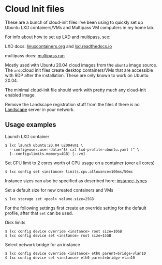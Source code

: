 # Cloud Init files

These are a bunch of cloud-init files I've been using to quickly set up Ubuntu LXD containers/VMs and Multipass VM computers in my home lab. 

For info about how to set up LXD and multipass, see: 

LXD docs: [linuxcontainers.org](https://linuxcontainers.org/) and [lxd.readthedocs.io](https://lxd.readthedocs.io/)

multipass docs: [multipass.run](https://multipass.run/)

Mostly used with Ubuntu 20.04 cloud images from the `ubuntu` image source. 
The `xrdp`cloud init files create desktop containers/VMs that are accessible with RDP after the installation. These are only known to work on Ubuntu 20.04.

The minimal cloud-init file should work with pretty much any cloud-init enabled image.

Remove the Landscape registration stuff from the files if there is no [Landscape](https://landscape.canonical.com/) server in your network. 

## Usage examples

Launch LXD container
```
$ lxc launch ubuntu:20.04 u2004vm1 \
  --config=user.user-data="$( cat lxd-profile-ubuntu.yaml )" \
  [--config=limits.memory=4GB] [--vm]
```

Set CPU limit to 2 cores worth of CPU usage on a container (over all cores)
```
$ lxc config set <instance> limits.cpu.allowance=100ms/50ms
```

Instance sizes can also be specified as described here: [instance-types](https://lxd.readthedocs.io/en/latest/instances/#instance-types)

Set a default size for new created containers and VMs
```
$ lxc storage set <pool> volume.size=25GB 
```

For the following settings first create an override setting for the default profile, after that `set` can be used.

Disk limits
```
$ lxc config device override <instance> root size=10GB
$ lxc config device set <instance> root size=15GB
```


Select network bridge for an instance
```
$ lxc config device override <instance> eth0 parent=bridge-vlan10
$ lxc config device set <instance> eth0 parent=bridge-vlan10
```


